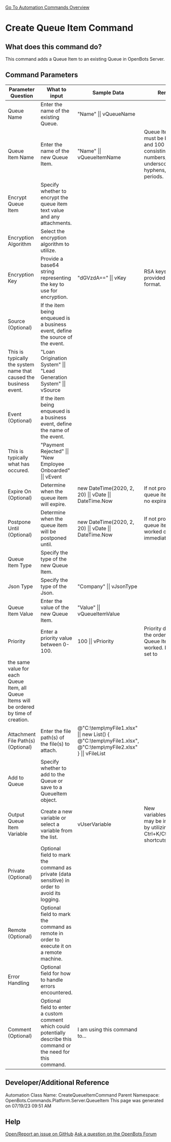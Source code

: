 <!--TITLE: Create Queue Item Command -->
<!-- SUBTITLE: a command in the Platform Commands\Server\Queue Item group. -->
[Go To Automation Commands Overview](/automation-commands)


# Create Queue Item Command


## What does this command do?
This command adds a Queue Item to an existing Queue in OpenBots Server.


## Command Parameters
| Parameter Question   	| What to input  	|  Sample Data 	| Remarks  	|
| ---                    | ---               | ---           | ---       |
|Queue Name|Enter the name of the existing Queue.|"Name" \|\| vQueueName||
|Queue Item Name|Enter the name of the new Queue Item.|"Name" \|\| vQueueItemName|Queue Item name must be between 3 and 100 characters consisting of letters, numbers, underscores, hyphens, and/or periods.|
|Encrypt Queue Item|Specify whether to encrypt the queue item text value and any attachments.|||
|Encryption Algorithm|Select the encryption algorithm to utilize.|||
|Encryption Key|Provide a base64 string representing the key to use for encryption.|"dGVzdA==" \|\| vKey|RSA keys should be provided in PEM format.|
|Source (Optional)|If the item being enqueued is a business event, define the source of the event.
This is typically the system name that caused the business event.|"Loan Origination System" \|\| "Lead Generation System" \|\| vSource||
|Event (Optional)|If the item being enqueued is a business event, define the name of the event.
This is typically what has occured.|"Payment Rejected" \|\| "New Employee Onboarded" \|\| vEvent||
|Expire On (Optional)|Determine when the queue item will expire.|new DateTime(2020, 2, 20) \|\| vDate \|\| DateTime.Now|If not provided, the queue item will have no expiration time.|
|Postpone Until (Optional)|Determine when the queue item will be postponed until.|new DateTime(2020, 2, 20) \|\| vDate \|\| DateTime.Now|If not provided, the queue item can be worked on immediately.|
|Queue Item Type|Specify the type of the new Queue Item.|||
|Json Type|Specify the type of the Json.|"Company" \|\| vJsonType||
|Queue Item Value|Enter the value of the new Queue Item.|"Value" \|\| vQueueItemValue||
|Priority|Enter a priority value between 0-100.|100 \|\| vPriority|Priority determines the order in which Queue Items will be worked. If priority is set to
the same value for each Queue Item, all Queue Items will be ordered by time of creation.|
|Attachment File Path(s) (Optional)|Enter the file path(s) of the file(s) to attach.|@"C:\temp\myFile1.xlsx" \|\| new List<string>() { @"C:\temp\myFile1.xlsx", @"C:\temp\myFile2.xlsx" } \|\| vFileList||
|Add to Queue|Specify whether to add to the Queue or save to a QueueItem object.|||
|Output Queue Item Variable|Create a new variable or select a variable from the list.|vUserVariable|New variables/arguments may be instantiated by utilizing the Ctrl+K/Ctrl+J shortcuts.|
|Private (Optional)|Optional field to mark the command as private (data sensitive) in order to avoid its logging.|||
|Remote (Optional)|Optional field to mark the command as remote in order to execute it on a remote machine.|||
|Error Handling|Optional field for how to handle errors encountered.|||
|Comment (Optional)|Optional field to enter a custom comment which could potentially describe this command or the need for this command.|I am using this command to...||


## Developer/Additional Reference
Automation Class Name: CreateQueueItemCommand
Parent Namespace: OpenBots.Commands.Platform.Server.QueueItem
This page was generated on 07/19/23 09:51 AM


## Help
[Open/Report an issue on GitHub](https://github.com/OpenBotsAI/OpenBots.Studio/issues/new)
[Ask a question on the OpenBots Forum](https://openbots.ai/forums/)
